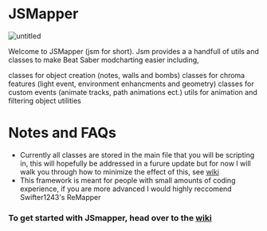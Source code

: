 # JSMapper
![untitled](https://user-images.githubusercontent.com/111317032/212526580-10b7dce9-c500-48c0-bc5f-04aacf482b30.png)


Welcome to JSMapper (jsm for short).  Jsm provides a
a handfull of utils and classes to make Beat Saber modcharting easier including,

classes for object creation (notes, walls and bombs)
classes for chroma features (light event, environment enhancments and geometry)
classes for custom events (animate tracks, path animations ect.)
utils for animation 
and filtering object utilities

# Notes and FAQs
* Currently all classes are stored in the main file that you will be scripting in, this will hopefully be addressed in a furure update but for now I will walk you through how to minimize the effect of this, see [wiki](https://github.com/Splashcard04/JSMapper/wiki) 
* This framework is meant for people with small amounts of coding experience, if you are more advanced I would highly reccomend Swifter1243's ReMapper


### **To get started with JSmapper, head over to the [wiki](https://github.com/Splashcard04/JSMapper/wiki)**
